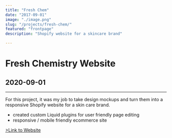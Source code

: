 ```yaml
---
title: "Fresh Chem"
date: "2017-09-01"
image: "./image.png"
slug: "/projects/fresh-chem/"
featured: "frontpage"
description: "Shopify website for a skincare brand"

---
```



<x-container>  
       <h1>Fresh Chemistry Website</h1>
          <h2>2020-09-01</h2>
<hr/>

For this project, it was my job to take design mockups and turn them into a responsive Shopify website for a skin care brand. 

- created custom Liquid plugins for user friendly page editing
- responsive / mobile friendly ecommerce site
 
<a class="url" href="https://freshchemistry.com/">>Link to Website</a>

</x-container>

